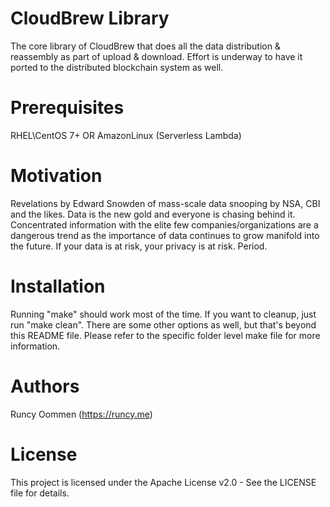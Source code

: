 # CloudBrew Library
The core library of CloudBrew that does all the data distribution & reassembly as part of upload & download. Effort is underway to have it ported to the distributed blockchain system as well.

# Prerequisites
RHEL\CentOS 7+ OR AmazonLinux (Serverless Lambda)

# Motivation
Revelations by Edward Snowden of mass-scale data snooping by NSA, CBI and the likes. Data is the new gold and everyone is chasing behind it. Concentrated information with the elite few companies/organizations are a dangerous trend as the importance of data continues to grow manifold into the future. If your data is at risk, your privacy is at risk. Period.

# Installation
Running "make" should work most of the time. If you want to cleanup, just run "make clean".
There are some other options as well, but that's beyond this README file.
Please refer to the specific folder level make file for more information.

# Authors
Runcy Oommen (https://runcy.me)

# License
This project is licensed under the Apache License v2.0 - See the LICENSE file for details.
